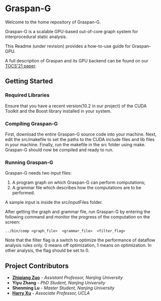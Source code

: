 # Graspan-G
Welcome to the home repository of Graspan-G.

Graspan-G is a scalable GPU-based out-of-core graph system for interprocedural static analysis.

This Readme (under revision) provides a how-to-use guide for Graspan-GPU.

A full description of Graspan and its GPU backend can be found on our [TOCS'21 paper](http://www.cs.ucla.edu/~harryxu/papers/graspan-tocs21.pdf).

## Getting Started
### Required Libraries
Ensure that you have a recent version(10.2 in our project) of the CUDA Toolkit and the Boost library installed in your system.
### Compiling Graspan-G
First, download the entire Graspan-G source code into your machine. Next, edit the src/makefile to set the paths to the CUDA include files and lib files in your machine. Finally, run the makefile in the src folder using make. Graspan-G should now be compiled and ready to run.
### Running Graspan-G
Graspan-G needs two input files: 
1. A program graph on which Graspan-G can perform computations;
2. A grammar file which describes how the computations are to be performed. 

A sample input is inside the src/inputFiles folder.

After getting the graph and grammar file, run Graspan-G by entering the following command and monitor the progress of the computation on the screen:
```
../bin/comp <graph_file>  <grammar_file>  <filter_flag> 
```

Note that the filter flag is a switch to optimize the performance of dataflow analysis rules only. 0 means off optimization, 1 means on optimization. In other analysis, the flag should be set to 0.

## Project Contributors
* [**Zhiqiang Zuo**](https://z-zhiqiang.github.io/) - *Assistant Professor, Nanjing University*
* **Yiyu Zhang** - *PhD Student, Nanjing University*
* **Shenming Lu** - *Master Student, Nanjing University*
* [**Harry Xu**](http://www.cs.ucla.edu/~harryxu) - *Associate Professor, UCLA*
